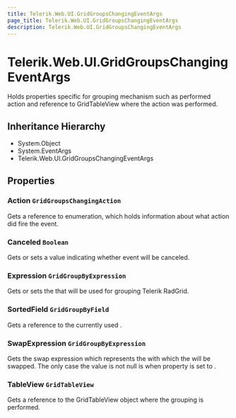 ```yaml
---
title: Telerik.Web.UI.GridGroupsChangingEventArgs
page_title: Telerik.Web.UI.GridGroupsChangingEventArgs
description: Telerik.Web.UI.GridGroupsChangingEventArgs
---
```


# Telerik.Web.UI.GridGroupsChangingEventArgs

Holds properties specific for grouping mechanism such as performed action and
            reference to GridTableView where the action was performed.

## Inheritance Hierarchy

* System.Object
* System.EventArgs
* Telerik.Web.UI.GridGroupsChangingEventArgs

## Properties

###  Action `GridGroupsChangingAction`

Gets a reference to  enumeration, which
                holds information about what action did fire the
                 event.

###  Canceled `Boolean`

Gets or sets a value indicating whether 
                event will be canceled.

###  Expression `GridGroupByExpression`

Gets or sets the  that will be used for
                grouping Telerik RadGrid.

###  SortedField `GridGroupByField`

Gets a reference to the currently used .

###  SwapExpression `GridGroupByExpression`

Gets the swap expression which represents the  with which the 
             will be swapped. The only case the value is not null is when 
             property is set to .

###  TableView `GridTableView`

Gets a reference to the GridTableView object where the grouping
            is performed.

